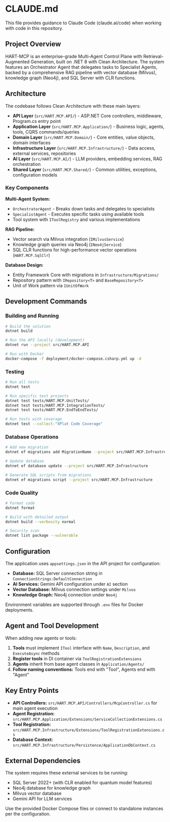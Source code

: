 # CLAUDE.md

This file provides guidance to Claude Code (claude.ai/code) when working with code in this repository.

## Project Overview

HART-MCP is an enterprise-grade Multi-Agent Control Plane with Retrieval-Augmented Generation, built on .NET 8 with Clean Architecture. The system features an Orchestrator Agent that delegates tasks to Specialist Agents, backed by a comprehensive RAG pipeline with vector database (Milvus), knowledge graph (Neo4j), and SQL Server with CLR functions.

## Architecture

The codebase follows Clean Architecture with these main layers:

- **API Layer** (`src/HART.MCP.API/`) - ASP.NET Core controllers, middleware, Program.cs entry point
- **Application Layer** (`src/HART.MCP.Application/`) - Business logic, agents, tools, CQRS commands/queries
- **Domain Layer** (`src/HART.MCP.Domain/`) - Core entities, value objects, domain interfaces
- **Infrastructure Layer** (`src/HART.MCP.Infrastructure/`) - Data access, external services, repositories
- **AI Layer** (`src/HART.MCP.AI/`) - LLM providers, embedding services, RAG orchestration
- **Shared Layer** (`src/HART.MCP.Shared/`) - Common utilities, exceptions, configuration models

### Key Components

**Multi-Agent System:**
- `OrchestratorAgent` - Breaks down tasks and delegates to specialists
- `SpecialistAgent` - Executes specific tasks using available tools
- Tool system with `IToolRegistry` and various implementations

**RAG Pipeline:**
- Vector search via Milvus integration (`IMilvusService`)
- Knowledge graph queries via Neo4j (`INeo4jService`) 
- SQL CLR functions for high-performance vector operations (`HART.MCP.SqlClr`)

**Database Design:**
- Entity Framework Core with migrations in `Infrastructure/Migrations/`
- Repository pattern with `IRepository<T>` and `BaseRepository<T>`
- Unit of Work pattern via `IUnitOfWork`

## Development Commands

### Building and Running

```bash
# Build the solution
dotnet build

# Run the API locally (development)
dotnet run --project src/HART.MCP.API

# Run with Docker
docker-compose -f deployment/docker-compose.csharp.yml up -d
```

### Testing

```bash
# Run all tests
dotnet test

# Run specific test projects
dotnet test tests/HART.MCP.UnitTests/
dotnet test tests/HART.MCP.IntegrationTests/
dotnet test tests/HART.MCP.EndToEndTests/

# Run tests with coverage
dotnet test --collect:"XPlat Code Coverage"
```

### Database Operations

```bash
# Add new migration
dotnet ef migrations add MigrationName --project src/HART.MCP.Infrastructure

# Update database
dotnet ef database update --project src/HART.MCP.Infrastructure

# Generate SQL scripts from migrations
dotnet ef migrations script --project src/HART.MCP.Infrastructure
```

### Code Quality

```bash
# Format code
dotnet format

# Build with detailed output
dotnet build --verbosity normal

# Security scan
dotnet list package --vulnerable
```

## Configuration

The application uses `appsettings.json` in the API project for configuration:

- **Database:** SQL Server connection string in `ConnectionStrings:DefaultConnection`
- **AI Services:** Gemini API configuration under `AI` section
- **Vector Database:** Milvus connection settings under `Milvus`
- **Knowledge Graph:** Neo4j connection under `Neo4j`

Environment variables are supported through `.env` files for Docker deployments.

## Agent and Tool Development

When adding new agents or tools:

1. **Tools** must implement `ITool` interface with `Name`, `Description`, and `ExecuteAsync` methods
2. **Register tools** in DI container via `ToolRegistrationExtensions`
3. **Agents** inherit from base agent classes in `Application/Agents/`
4. **Follow naming conventions:** Tools end with "Tool", Agents end with "Agent"

## Key Entry Points

- **API Controllers:** `src/HART.MCP.API/Controllers/McpController.cs` for main agent execution
- **Agent Registration:** `src/HART.MCP.Application/Extensions/ServiceCollectionExtensions.cs`
- **Tool Registration:** `src/HART.MCP.Infrastructure/Extensions/ToolRegistrationExtensions.cs`
- **Database Context:** `src/HART.MCP.Infrastructure/Persistence/ApplicationDbContext.cs`

## External Dependencies

The system requires these external services to be running:
- SQL Server 2022+ (with CLR enabled for quantum model features)
- Neo4j database for knowledge graph
- Milvus vector database
- Gemini API for LLM services

Use the provided Docker Compose files or connect to standalone instances per the configuration.